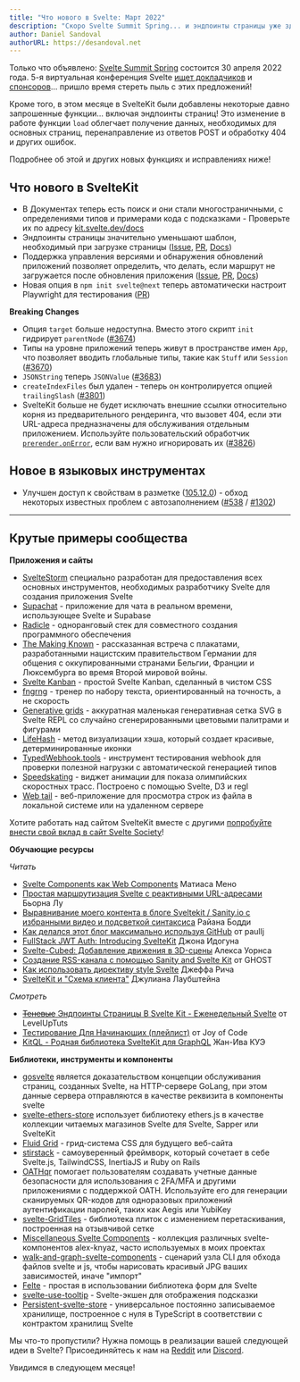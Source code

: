 ```yaml
---
title: "Что нового в Svelte: Март 2022"
description: "Скоро Svelte Summit Spring... и эндпоинты страницы уже здесь!"
author: Daniel Sandoval
authorURL: https://desandoval.net
---
```


Только что объявлено: [Svelte Summit Spring](https://www.sveltesummit.com/) состоится 30 апреля 2022 года. 5-я виртуальная конференция Svelte [ищет докладчиков](https://www.sveltesummit.com/#speakers) и [спонсоров](https://www.sveltesummit.com/sponsors)... пришло время стереть пыль с этих предложений!

Кроме того, в этом месяце в SvelteKit были добавлены некоторые давно запрошенные функции... включая эндпоинты страниц! Это изменение в работе функции `load` облегчает получение данных, необходимых для основных страниц, перенаправление из ответов POST и обработку 404 и других ошибок.

Подробнее об этой и других новых функциях и исправлениях ниже!

## Что нового в SvelteKit
- В Документах теперь есть поиск и они стали многостраничными, с определениями типов и примерами кода с подсказками - Проверьте их по адресу [kit.svelte.dev/docs](https://kit.svelte.dev/docs/)
- Эндпоинты страницы значительно уменьшают шаблон, необходимый при загрузке страницы ([Issue](https://github.com/sveltejs/kit/issues/3532), [PR](https://github.com/sveltejs/kit/pull/3679), [Docs](https://kit.svelte.dev/docs/routing#endpoints-page-endpoints))
- Поддержка управления версиями и обнаружения обновлений приложений позволяет определить, что делать, если маршрут не загружается после обновления приложения ([Issue](https://github.com/sveltejs/kit/issues/87), [PR](https://github.com/sveltejs/kit/pull/3412), [Docs](https://kit.svelte.dev/docs/configuration#version))
- Новая опция в `npm init svelte@next` теперь автоматически настроит Playwright для тестирования ([PR](https://github.com/sveltejs/kit/pull/4056))


**Breaking Changes**
- Опция `target` больше недоступна. Вместо этого скрипт `init` гидрирует `parentNode` ([#3674](https://github.com/sveltejs/kit/pull/3674))
- Типы на уровне приложений теперь живут в пространстве имен `App`, что позволяет вводить глобальные типы, такие как `Stuff` или `Session` ([#3670](https://github.com/sveltejs/kit/pull/3670))
- `JSONString` теперь `JSONValue` ([#3683](https://github.com/sveltejs/kit/pull/3683))
- `createIndexFiles` был удален - теперь он контролируется опцией `trailingSlash` ([#3801](https://github.com/sveltejs/kit/pull/3801))
- SvelteKit больше не будет исключать внешние ссылки относительно корня из предварительного рендеринга, что вызовет 404, если эти URL-адреса предназначены для обслуживания отдельным приложением. Используйте пользовательский обработчик [`prerender.onError`](https://kit.svelte.dev/docs/configuration#prerender), если вам нужно игнорировать их ([#3826](https://github.com/sveltejs/kit/pull/3826))


## Новое в языковых инструментах
- Улучшен доступ к свойствам в разметке ([105.12.0](https://github.com/sveltejs/language-tools/releases/tag/extensions-105.12.0)) - обход некоторых известных проблем с автозаполнением ([#538](https://github.com/sveltejs/language-tools/issues/538) / [#1302](https://github.com/sveltejs/language-tools/issues/1302))


---

## Крутые примеры сообщества

**Приложения и сайты**

- [SvelteStorm](https://github.com/open-source-labs/SvelteStorm) специально разработан для предоставления всех основных инструментов, необходимых разработчику Svelte для создания приложения Svelte
- [Supachat](https://github.com/Lleweraf/supachat) - приложение для чата в реальном времени, использующее Svelte и Supabase
- [Radicle](https://radicle.xyz/) - одноранговый стек для совместного создания программного обеспечения
- [The Making Known](https://the-making-known.com/) - рассказанная встреча с плакатами, разработанными нацистским правительством Германии для общения с оккупированными странами Бельгии, Франции и Люксембурга во время Второй мировой войны.
- [Svelte Kanban](https://github.com/V-Py/svelte-kanban) - простой Svelte Kanban, сделанный в чистом CSS
- [fngrng](https://github.com/nvlgzr/fngrng) - тренер по набору текста, ориентированный на точность, а не скорость
- [Generative grids](https://svelte.dev/repl/873988ce33db43f097c0ca69df57b3ac?Version=3.46.4) - аккуратная маленькая генеративная сетка SVG в Svelte REPL со случайно сгенерированными цветовыми палитрами и фигурами
- [LifeHash](https://github.com/BlockchainCommons/lifehash.info) - метод визуализации хэша, который создает красивые, детерминированные иконки
- [TypedWebhook.tools](https://typedwebhook.tools/) - инструмент тестирования webhook для проверки полезной нагрузки с автоматической генерацией типов
- [Speedskating](https://github.com/spiegelgraphics/speedskating) - виджет анимации для показа олимпийских скоростных трасс. Построено с помощью Svelte, D3 и regl
- [Web tail](https://github.com/mishankov/web-tail) - веб-приложение для просмотра строк из файла в локальной системе или на удаленном сервере

Хотите работать над сайтом SvelteKit вместе с другими [попробуйте внести свой вклад в сайт Svelte Society](https://github.com/svelte-society/sveltesociety-2021/issues)!


**Обучающие ресурсы**

_Читать_
- [Svelte Components как Web Components](https://medium.com/@yesmeno/svelte-components-as-web-components-b400d1253504) Матиаса Мено
- [Простая маршрутизация Svelte с реактивными URL-адресами](https://bjornlu.com/blog/simple-svelte-routing-with-reactive-urls) Бьорна Лу
- [Выравнивание моего контента в блоге Sveltekit / Sanity.io с избранными видео и подсветкой синтаксиса](https://ryanboddy.net/level-up-blog) Райана Бодди
- [Как делался этот блог максимально используя GitHub](https://paullj.github.io/posts/how-this-blog-makes-the-most-of-github/) от paullj
- [FullStack JWT Auth: Introducing SvelteKit](https://dev.to/sirneij/fullstack-jwt-introducing-sveltekit-3jcn) Джона Идогуна
- [Svelte-Cubed: Добавление движения в 3D-сцены](https://dev.to/alexwarnes/svelte-cubed-adding-motion-to-3d-scenes-51lo) Алекса Уорнса
- [Создание RSS-канала с помощью Sanity and Svelte Kit](https://ghostdev.xyz/posts/creating-a-rss-feed-with-sanity-and-svelte-kit) от GHOST
- [Как использовать директиву style Svelte](https://geoffrich.net/posts/style-directives/) Джеффа Рича
- [SvelteKit и "Схема клиента"](https://retro.cloud/sveltekit-and-the-client-pattern/) Джулиана Лаубштейна

_Смотреть_
- [~~Теневые~~ Эндпоинты Страницы В Svelte Kit - Еженедельный Svelte](https://www.youtube.com/watch?v=PoYPZT7ruqI) от LevelUpTuts
- [Тестирование Для Начинающих (плейлист)](https://www.youtube.com/watch?v=y53wwdBr5AI&list=PLA9WiRZ-IS_z7KpqhPELfEMbhAGRwZrzn) от Joy of Code
- [KitQL - Родная библиотека SvelteKit для GraphQL](https://www.youtube.com/watch?v=6pH4fnFN70w) Жан-Ива КУЭ


**Библиотеки, инструменты и компоненты**
- [gosvelte](https://github.com/sachinbhutani/gosvelte) является доказательством концепции обслуживания страниц, созданных Svelte, на HTTP-сервере GoLang, при этом данные сервера отправляются в качестве реквизита в компоненты svelte
- [svelte-ethers-store](https://www.npmjs.com/package/svelte-ethers-store) использует библиотеку ethers.js в качестве коллекции читаемых магазинов Svelte для Svelte, Sapper или SvelteKit
- [Fluid Grid](https://fluid-grid.com/) - грид-система CSS для будущего веб-сайта
- [stirstack](https://github.com/seeReadCode/stirstack) - самоуверенный фреймворк, который сочетает в себе Svelte.js, TailwindCSS, InertiaJS и Ruby on Rails
- [OATHqr](https://codeberg.org/vhs/oathqr) помогает пользователям создавать учетные данные безопасности для использования с 2FA/MFA и другими приложениями с поддержкой OATH. Используйте его для генерации сканируемых QR-кодов для одноразовых приложений аутентификации паролей, таких как Aegis или YubiKey
- [svelte-GridTiles](https://github.com/honeybeeSunshine/svelte-GridTiles) - библиотека плиток с изменением перетаскивания, построенная на отзывчивой сетке
- [Miscellaneous Svelte Components](https://github.com/alex-knyaz/Miscellaneous-svelte-components/) - коллекция различных svelte-компонентов alex-knyaz, часто используемых в моих проектах
- [walk-and-graph-svelte-components](https://github.com/j2l/walk-and-graph-svelte-components) - сценарий узла CLI для обхода файлов svelte и js, чтобы нарисовать красивый JPG ваших зависимостей, иначе "импорт"
- [Felte](https://www.npmjs.com/package/felte) - простая в использовании библиотека форм для Svelte
- [svelte-use-tooltip](https://github.com/untemps/svelte-use-tooltip) - Svelte-экшен для отображения подсказки
- [Persistent-svelte-store](https://github.com/omer-g/persistent-svelte-store) - универсальное постоянно записываемое хранилище, построенное с нуля в TypeScript в соответствии с контрактом хранилищ Svelte

Мы что-то пропустили? Нужна помощь в реализации вашей следующей идеи в Svelte? Присоединяйтесь к нам на [Reddit](https://www.reddit.com/r/sveltejs/) или [Discord](https://discord.com/invite/yy75DKs).

Увидимся в следующем месяце!
